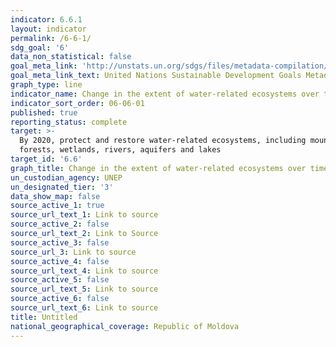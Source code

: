 ```yaml
---
indicator: 6.6.1
layout: indicator
permalink: /6-6-1/
sdg_goal: '6'
data_non_statistical: false
goal_meta_link: 'http://unstats.un.org/sdgs/files/metadata-compilation/Metadata-Goal-6.pdf'
goal_meta_link_text: United Nations Sustainable Development Goals Metadata (pdf 428kB)
graph_type: line
indicator_name: Change in the extent of water-related ecosystems over time
indicator_sort_order: 06-06-01
published: true
reporting_status: complete
target: >-
  By 2020, protect and restore water-related ecosystems, including mountains,
  forests, wetlands, rivers, aquifers and lakes
target_id: '6.6'
graph_title: Change in the extent of water-related ecosystems over time
un_custodian_agency: UNEP
un_designated_tier: '3'
data_show_map: false
source_active_1: true
source_url_text_1: Link to source
source_active_2: false
source_url_text_2: Link to Source
source_active_3: false
source_url_3: Link to source
source_active_4: false
source_url_text_4: Link to source
source_active_5: false
source_url_text_5: Link to source
source_active_6: false
source_url_text_6: Link to source
title: Untitled
national_geographical_coverage: Republic of Moldova
---
```

